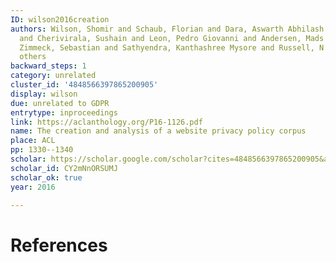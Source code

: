 ```yaml
---
ID: wilson2016creation
authors: Wilson, Shomir and Schaub, Florian and Dara, Aswarth Abhilash and Liu, Frederick
  and Cherivirala, Sushain and Leon, Pedro Giovanni and Andersen, Mads Schaarup and
  Zimmeck, Sebastian and Sathyendra, Kanthashree Mysore and Russell, N Cameron and
  others
backward_steps: 1
category: unrelated
cluster_id: '4848566397865200905'
display: wilson
due: unrelated to GDPR
entrytype: inproceedings
link: https://aclanthology.org/P16-1126.pdf
name: The creation and analysis of a website privacy policy corpus
place: ACL
pp: 1330--1340
scholar: https://scholar.google.com/scholar?cites=4848566397865200905&as_sdt=2005&sciodt=0,5&hl=en
scholar_id: CY2mNnORSUMJ
scholar_ok: true
year: 2016

---
```


# References

